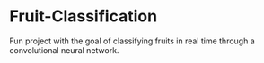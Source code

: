 # Fruit-Classification
Fun project with the goal of classifying fruits in real time through a convolutional neural network.
